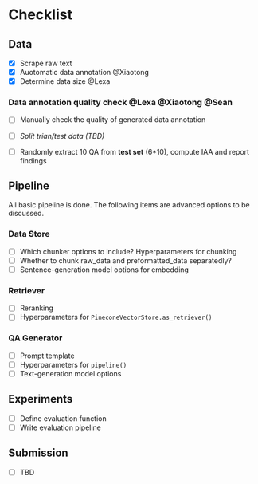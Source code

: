 # Checklist

## Data

* [X]  Scrape raw text
* [X]  Auotomatic data annotation @Xiaotong
* [X]  Determine data size @Lexa

### Data annotation quality check @Lexa @Xiaotong @Sean
* [ ]  Manually check the quality of generated data annotation
* [ ]  *Split trian/test data (TBD)*
* [ ]  Randomly extract 10 QA from **test set** (6*10), compute IAA and report findings


## Pipeline

All basic pipeline is done. The following items are advanced options to be discussed.

### Data Store

* [ ]  Which chunker options to include? Hyperparameters for chunking
* [ ]  Whether to chunk raw_data and preformatted_data separatedly?
* [ ]  Sentence-generation model options for embedding

### Retriever

* [ ]  Reranking
* [ ]  Hyperparameters for `PineconeVectorStore.as_retriever()`

### QA Generator

* [ ]  Prompt template
* [ ]  Hyperparameters for `pipeline()`
* [ ]  Text-generation model options

## Experiments

* [ ]  Define evaluation function
* [ ]  Write evaluation pipeline

## Submission

* [ ]  TBD

